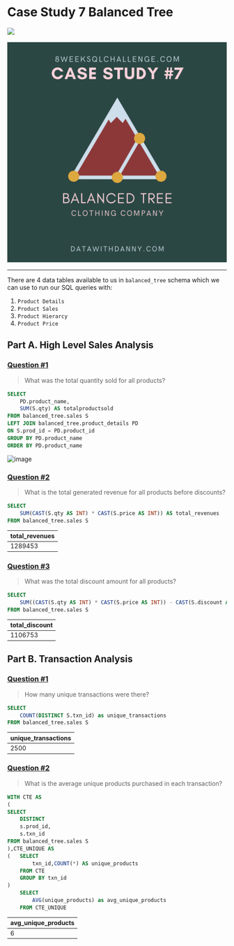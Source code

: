 # Case Study 7 Balanced Tree

<img src='https://img.shields.io/badge/Microsoft%20SQL%20Server-CC2927?style=for-the-badge&logo=microsoft%20sql%20server&logoColor=white)'/>

![image](https://github.com/Shailesh-python/Case-Study-7/blob/main/Case%20Study%207.png)

---

There are 4 data tables available to us in `balanced_tree` schema which we can use to run our SQL queries with:

1. `Product Details`
2. `Product Sales`
3. `Product Hierarcy`
4. `Product Price`

## Part A. High Level Sales Analysis

### [Question #1](#case-study-questions)
> What was the total quantity sold for all products?
```SQL
SELECT
	PD.product_name,
	SUM(S.qty) AS totalproductsold
FROM balanced_tree.sales S
LEFT JOIN balanced_tree.product_details PD
ON S.prod_id = PD.product_id
GROUP BY PD.product_name
ORDER BY PD.product_name
```
![image](https://user-images.githubusercontent.com/81180156/192161046-1526d22d-d102-492b-972c-e1f8c984c4c2.png)

### [Question #2](#case-study-questions)
> What is the total generated revenue for all products before discounts?
```SQL
SELECT
	SUM(CAST(S.qty AS INT) * CAST(S.price AS INT)) AS total_revenues
FROM balanced_tree.sales S
```
|total_revenues |
|---------------|
|1289453        |

### [Question #3](#case-study-questions)
> What was the total discount amount for all products?
```SQL
SELECT
	SUM((CAST(S.qty AS INT) * CAST(S.price AS INT)) - CAST(S.discount AS INT)) AS total_discount
FROM balanced_tree.sales S
```
|total_discount |
|---------------|
|1106753        |

## Part B. Transaction Analysis

### [Question #1](#case-study-questions)
> How many unique transactions were there?
```SQL
SELECT
	COUNT(DISTINCT S.txn_id) as unique_transactions
FROM balanced_tree.sales S
```
|unique_transactions |
|--------------------|
|2500                |

### [Question #2](#case-study-questions)
> What is the average unique products purchased in each transaction?
```SQL
WITH CTE AS
(
SELECT
	DISTINCT
	s.prod_id,
	s.txn_id
FROM balanced_tree.sales S
),CTE_UNIQUE AS
(	SELECT 
		txn_id,COUNT(*) AS unique_products
	FROM CTE
	GROUP BY txn_id
)	
	SELECT 
		AVG(unique_products) as avg_unique_products
	FROM CTE_UNIQUE
```
|avg_unique_products |
|--------------------|
|     6              |








